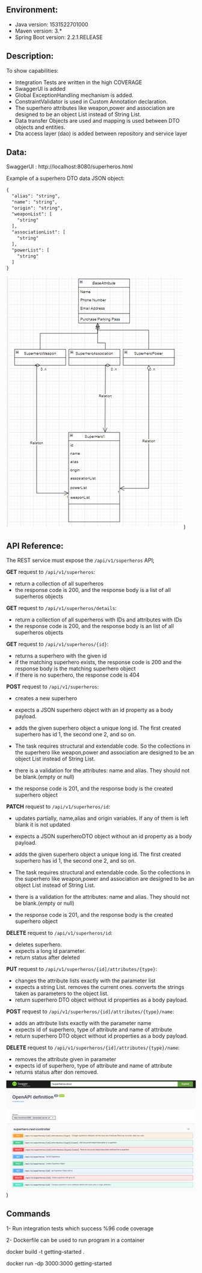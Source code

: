 ## Environment:
- Java version: 1531522701000
- Maven version: 3.*
- Spring Boot version: 2.2.1.RELEASE

## Description:

To show capabilities:
- Integration Tests are written in the high COVERAGE
- SwaggerUI is added
- Global ExceptionHandling mechanism is added. 
- ConstraintValidator is used in Custom Annotation declaration.
- The superhero attributes like weapon,power and association are designed to be an object List instead of String List.
- Data transfer Objects are used and mapping is used between DTO objects and entities.
- Dta access layer (dao) is added between repository and service layer

## Data:
SwaggerUI : http://localhost:8080/superheros.html

Example of a superhero DTO data JSON object:
```
{
  "alias": "string",
  "name": "string",
  "origin": "string",
  "weaponList": [
    "string"
  ],
  "associationList": [
    "string"
  ],
  "powerList": [
    "string"
  ]
}
```



![alt text](src/main/resources/static/classDiagram.png))


## API Reference:
The REST service must expose the `/api/v1/superheros` API;

**GET** request to `/api/v1/superheros`:

- return a collection of all superheros
- the response code is 200, and the response body is a list of all superheros objects

**GET** request to `/api/v1/superheros/details`:

- return a collection of all superheros with IDs and attributes with IDs
- the response code is 200, and the response body is an list of all superheros objects

**GET** request to `/api/v1/superheros/{id}`:

- returns a superhero with the given id
- if the matching superhero exists, the response code is 200 and the response body is the matching superhero object
- if there is no superhero, the response code is 404


**POST** request to `/api/v1/superheros`:

- creates a new superhero
- expects a JSON superhero object with an id property as a body payload. 
- adds the given superhero object a unique long id. The first created superhero has id 1, 
  the second one 2, and so on.

- The task requires structural and extendable code. So the collections in the superhero
  like weapon,power and association are designed to be an object List instead of String List.
- there is a validation for the attributes: name and alias. They should not be blank.(empty or null)
- the response code is 201, and the response body is the created superhero object

**PATCH** request to `/api/v1/superheros/id`:

- updates partially, name,alias and origin variables. If any of them is left blank it is not updated
- expects a JSON superheroDTO object without an id property as a body payload.
- adds the given superhero object a unique long id. The first created superhero has id 1,
  the second one 2, and so on.

- The task requires structural and extendable code. So the collections in the superhero
  like weapon,power and association are designed to be an object List instead of String List.
- there is a validation for the attributes: name and alias. They should not be blank.(empty or null)
- the response code is 201, and the response body is the created superhero object

**DELETE** request to `/api/v1/superheros/id`:

- deletes superhero.
- expects a long id parameter.
- return status after deleted


**PUT** request to `/api/v1/superheros/{id]/attributes/{type}`:

- changes the attribute lists exactly with the parameter list
- expects a string List. removes the current ones. converts the strings taken as parameters to the object list.
- return superhero DTO object without id properties as a body payload.


**POST** request to `/api/v1/superheros/{id]/attributes/{type}/name`:

- adds an attribute lists exactly with the parameter name
- expects id of superhero, type of attribute and name of attribute
- return superhero DTO object without id properties as a body payload.


**DELETE** request to `/api/v1/superheros/{id]/attributes/{type}/name`:

- removes the attribute given in parameter
- expects id of superhero, type of attribute and name of attribute
- returns status after don removed.



![alt text](src/main/resources/static/swaggerui.png))




## Commands

1- Run integration tests which success %96 code coverage

2- Dockerfile can be used to run program in a container

docker build -t getting-started .

docker run -dp 3000:3000 getting-started
